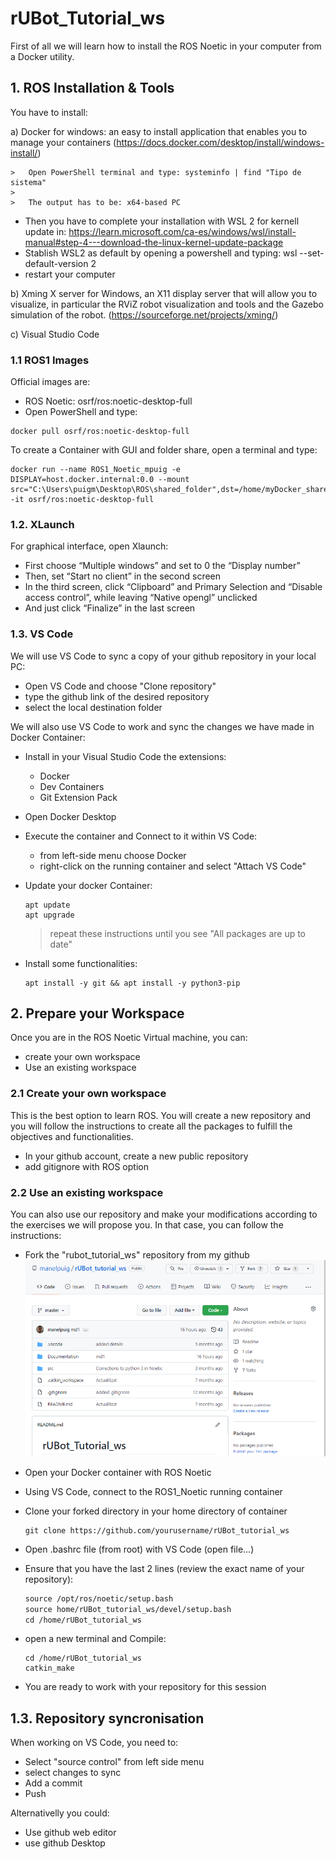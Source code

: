 # **rUBot_Tutorial_ws**

First of all we will learn how to install the ROS Noetic in your computer from a Docker utility.

## **1. ROS Installation & Tools**
You have to install:

a) Docker for windows: an easy to install application that enables you to manage your containers (https://docs.docker.com/desktop/install/windows-install/)

    >   Open PowerShell terminal and type: systeminfo | find "Tipo de sistema"
    >
    >   The output has to be: x64-based PC

- Then you have to complete your installation with WSL 2 for kernell update in: https://learn.microsoft.com/ca-es/windows/wsl/install-manual#step-4---download-the-linux-kernel-update-package
- Stablish WSL2 as default by opening a powershell and typing: wsl --set-default-version 2
- restart your computer

b) Xming X server for Windows, an X11 display server that will allow you to visualize, in particular the RViZ robot visualization and tools and the Gazebo simulation of the robot. (https://sourceforge.net/projects/xming/)

c) Visual Studio Code

### **1.1 ROS1 Images**

Official images are:
- ROS Noetic: osrf/ros:noetic-desktop-full
- Open PowerShell and type: 
```shell
docker pull osrf/ros:noetic-desktop-full
```
To create a Container with GUI and folder share, open a terminal and type:
```shell
docker run --name ROS1_Noetic_mpuig -e DISPLAY=host.docker.internal:0.0 --mount src="C:\Users\puigm\Desktop\ROS\shared_folder",dst=/home/myDocker_shared,type=bind -it osrf/ros:noetic-desktop-full
```

### **1.2. XLaunch**
For graphical interface, open Xlaunch:
- First choose “Multiple windows” and set to 0 the “Display number”
- Then, set “Start no client” in the second screen
- In the third screen, click “Clipboard” and Primary Selection and “Disable access control”, while leaving “Native opengl” unclicked
- And just click “Finalize” in the last screen

### **1.3. VS Code**

We will use VS Code to sync a copy of your github repository in your local PC:
- Open VS Code and choose "Clone repository"
- type the github link of the desired repository
- select the local destination folder

We will also use VS Code to work and sync the changes we have made in Docker Container:
- Install in your Visual Studio Code the extensions:
    - Docker
    - Dev Containers
    - Git Extension Pack
- Open Docker Desktop
- Execute the container and Connect to it within VS Code:
    - from left-side menu choose Docker
    - right-click on the running container and select "Attach VS Code"
- Update your docker Container:
    ```shell
    apt update
    apt upgrade
    ```
    > repeat these instructions until you see "All packages are up to date"

- Install some functionalities:
    ```shell
    apt install -y git && apt install -y python3-pip
    ```

## **2. Prepare your Workspace**
Once you are in the ROS Noetic Virtual machine, you can:
- create your own workspace
- Use an existing workspace

### **2.1 Create your own workspace**
This is the best option to learn ROS. You will create a new repository and you will follow the instructions to create all the packages to fulfill the objectives and functionalities.

- In your github account, create a new public repository
- add gitignore with ROS option


### **2.2 Use an existing workspace**
You can also use our repository and make your modifications according to the exercises we will propose you. 
In that case, you can follow the instructions:

- Fork the "rubot_tutorial_ws" repository from my github
![](./Images/1_fork.png)

- Open your Docker container with ROS Noetic 
- Using VS Code, connect to the ROS1_Noetic running container
- Clone your forked directory in your home directory of container
    ```shell
    git clone https://github.com/yourusername/rUBot_tutorial_ws
    ```
- Open .bashrc file (from root) with VS Code (open file...)
- Ensure that you have the last 2 lines (review the exact name of your repository):
    ```xml
    source /opt/ros/noetic/setup.bash
    source home/rUBot_tutorial_ws/devel/setup.bash
    cd /home/rUBot_tutorial_ws
    ```
- open a new terminal and Compile:
    ```shell
    cd /home/rUBot_tutorial_ws
    catkin_make
    ```
- You are ready to work with your repository for this session

## **1.3. Repository syncronisation**
When working on VS Code, you need to:

- Select "source control" from left side menu
- select changes to sync
- Add a commit
- Push

Alternativelly you could:
- Use github web editor
- use github Desktop